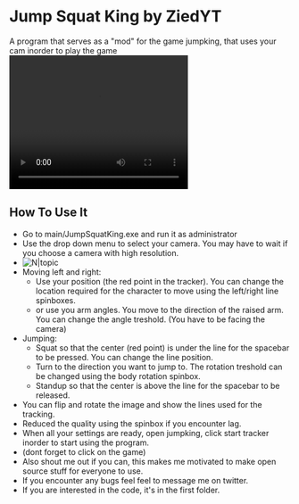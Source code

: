 # Jump Squat King by ZiedYT

A program that serves as a "mod" for the game jumpking, that uses your cam inorder to play the game
<video width="320" height="240" controls>
  <source src="jumpking.mp4" type="video/mp4">
</video>

## How To Use It
- Go to main/JumpSquatKing.exe and run it as administrator
- Use the drop down menu to select your camera. You may have to wait if you choose a camera with high resolution.
-  ![N|topic](https://i.imgur.com/LvifyEP.png)
- Moving left and right:
    - Use your position (the red point in the tracker). You can change the location required for the character to move using the left/right line spinboxes.
    - or use you arm angles. You move to the direction of the raised arm. You can change the angle treshold. (You have to be facing the camera)
- Jumping:
    - Squat so that the center (red point) is under the line for the spacebar to be pressed. You can change the line position.
    - Turn to the direction you want to jump to. The rotation treshold can be changed using the body rotation spinbox.
    - Standup so that the center is above the line for the spacebar to be released.
- You can flip and rotate the image and show the lines used for the tracking. 
- Reduced the quality using the spinbox if you encounter lag.
- When all your settings are ready, open jumpking, click start tracker inorder to start using the program.
- (dont forget to click on the game)
- Also shout me out if you can, this makes me motivated to make open source stuff for everyone to use. 
- If you encounter any bugs feel feel to message me on twitter.
- If you are interested in the code, it's in the first folder.
